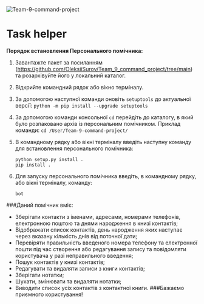 ![Team-9-command-project](https://cdn.pixabay.com/photo/2020/02/25/05/16/bot-4877998_960_720.png)
# Task helper

**Порядок встановлення Персонального помічника:**
1. Завантажте пакет за посиланням (https://github.com/OleksiiSurov/Team_9_command_project/tree/main) та розархівуйте його у локальний каталог.
2. Відкрийте командний рядок або вікно терміналу.
3. За допомогою наступної команди оновіть ```setuptools``` до актуальної версії:
       ```python -m pip install --upgrade setuptools```
4. За допомогою команди консольної ```cd``` перейдіть до каталогу, в який було розпаковано архів із персональним помічником.
    Приклад команди: ```cd /User/Team-9-command-project/```

5. В командному рядку або вікні терміналу введіть наступну команду для встановлення персонального помічника:

       python setup.py install .
       pip install .

6. Для запуску персонального помічника введіть, в командному рядку, або вікні терміналу, команду: 

       bot

###Даний помічник вміє:
* Зберігати контакти з іменами, адресами, номерами телефонів, електронною поштою та днями народження в книзі контактів;
* Відображати список контактів, день народження яких наступає через вказану кількість днів від поточної дати;
* Перевіряти правильність введеного номера телефону та електронної пошти під час створення або редагування запису та повідомляти користувача у разі неправильного введення;
* Пошук контактів у книзі контактів;
* Редагувати та видаляти записи з книги контактів;
* Зберігати нотатки;
* Шукати, змінювати та видаляти нотатки;
* Виводити список усіх контактів з контактної книги.
###Бажаємо приємного користування!
